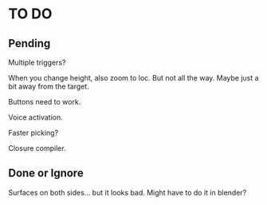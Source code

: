 TO DO
=====

Pending
-------

Multiple triggers?

When you change height, also zoom to loc. But not all the way. Maybe just a
bit away from the target.

Buttons need to work.

Voice activation.

Faster picking?

Closure compiler.

Done or Ignore
--------------

Surfaces on both sides... but it looks bad. Might have to do it in blender?
